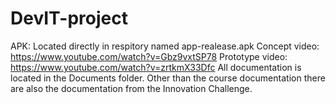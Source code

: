 # DevIT-project
APK: Located directly in respitory named app-realease.apk
Concept video: https://www.youtube.com/watch?v=Gbz9vxtSP78
Prototype video: https://www.youtube.com/watch?v=zrtkmX33Dfc
All documentation is located in the Documents folder.
Other than the course documentation there are also the documentation from the Innovation Challenge.
